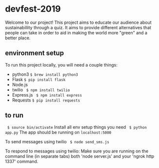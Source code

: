 # devfest-2019

Welcome to our project! This project aims to educate our audience about sustainabillity through a quiz. It aims to provide different alternatives that people can take in order to aid in making the world more "green" and a better place.

## environment setup
To run this project locally, you will need a couple things:
- python3 ``` $ brew install python3 ```
- Flask ``` $ pip install flask ```
- Node.js
- twilio ``` $ npm install twilio```
- Express.js ``` $ npm install express```
- Requests ``` $ pip install requests ```

## to run
``` $ source bin/activate```
Install all env setup things you need
``` $ python app.py```
The app should be running on 
```localhost:5000```

To send messages using twilio
``` $ node send_sms.js```

To respond to messages using twilio:
Make sure you are running on the command line (in separate tabs) both 'node server.js' and your 'ngrok http 1337' command.
